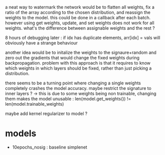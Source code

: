 a neat way to watermark the network would be to flatten all weights, fix a ratio of the array according to the chosen distribution, and reassign the weights to the model. this could be done in a callback after each batch. however using get weights, update, and set weights does not work for all weights. what's the difference between assignable weights and the rest ?

8 hours of debugging later : if idx has duplicate elements, arr[idx] = vals will obviously have a strange behaviour

another idea would be to initalize the weights to the signaure+random and zero out the gradients that would change the fixed weights during backpropagation. problem with this approach is that it requires to know which weights in which layers should be fixed, rather than just picking a distribution.

there seems to be a turning point where changing a single weights completely crashes the model accuracy. maybe restrict the signature to inner layers ? -> this is due to some weights being non trainable, changing them makes the model unusable : len(model.get_weights()) != len(model.trainable_weights)

maybe add kernel regularizer to model ?

# models

* 10epochs_nosig : baseline simplenet